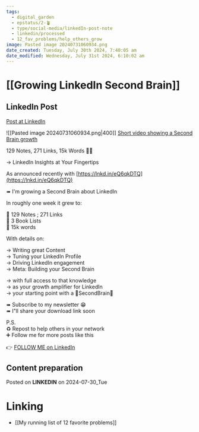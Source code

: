 ```yaml
---
tags:
  - digital_garden
  - epstatus/2-🪴
  - type/social-media/linkedIn-post-note
  - linkedin/processed
  - 12_fav_problems/help_others_grow
image: Pasted image 20240731060934.png
date_created: Tuesday, July 30th 2024, 7:40:05 am
date_modified: Wednesday, July 31st 2024, 6:10:02 am
---
```

# [[Growing LinkedIn Second Brain]]
## LinkedIn Post
[Post at LinkedIn](https://www.linkedin.com/posts/sebastiankamilli_129-notes-271-links-15k-words-linkedin-activity-7223931073561313281-B5Ze?utm_source=share&utm_medium=member_desktop)

![[Pasted image 20240731060934.png|400]]
[Short video showing a Second Brain growth](https://share.descript.com/view/LOMbtV2VuVP)

129 Notes, 271 Links, 15k Words 🧠🧠  
  
→ LinkedIn Insights at Your Fingertips  
  
As announced recently with [https://lnkd.in/eQ6qkDTQ](https://lnkd.in/eQ6qkDTQ)  
  
➠ I'm growing a Second Brain about LinkedIn  
  
In roughly one week it grew to:  
  
🌱 129 Notes ; 271 Links  
🌱 3 Book Lists  
🌱 15k words  
  
With details on:  
  
→ Writing great Content  
→ Tuning your LinkedIn Profile  
→ Driving LinkedIn engagement  
→ Meta: Building your Second Brain  
  

→ with full access to that knowledge  
→ as your growth amplifier for LinkedIn  
→ your starting point with a 🧠SecondBrain🧠  
  
➠ Subscribe to my newsletter 😁  
➠ I"ll share your download link soon  
  
  
P.S.  
♻ Repost to help others in your network  
➕ Follow me for more posts like this

👉 [FOLLOW ME on LinkedIn](https://www.linkedin.com/comm/mynetwork/discovery-see-all?usecase=PEOPLE_FOLLOWS&followMember=sebastiankamilli)

## Content preparation


Posted on **LINKEDIN** on 2024-07-30_Tue
# Linking
+ [[My running list of 12 favorite problems]]